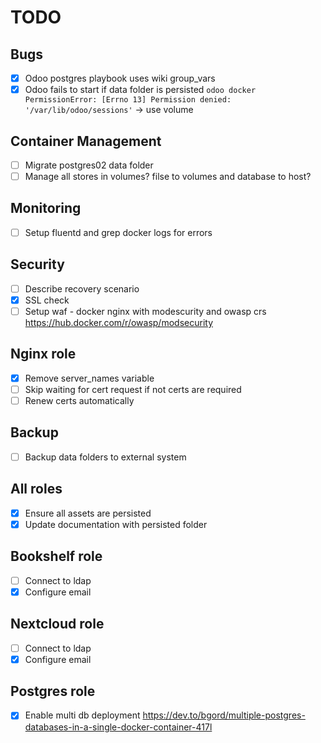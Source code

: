 # TODO

## Bugs

- [x] Odoo postgres playbook uses wiki group_vars
- [x] Odoo fails to start if data folder is persisted `odoo docker PermissionError: [Errno 13] Permission denied: '/var/lib/odoo/sessions'` -> use volume

## Container Management

- [ ] Migrate postgres02 data folder
- [ ] Manage all stores in volumes? filse to volumes and database to host?

## Monitoring

- [ ] Setup fluentd and grep docker logs for errors

## Security

- [ ] Describe recovery scenario
- [x] SSL check
- [ ] Setup waf - docker nginx with modescurity and owasp crs https://hub.docker.com/r/owasp/modsecurity

## Nginx role

- [x] Remove server_names variable
- [ ] Skip waiting for cert request if not certs are required
- [ ] Renew certs automatically

## Backup

- [ ] Backup data folders to external system

## All roles

- [x] Ensure all assets are persisted
- [x] Update documentation with persisted folder

## Bookshelf role

- [ ] Connect to ldap
- [x] Configure email

## Nextcloud role

- [ ] Connect to ldap
- [x] Configure email

## Postgres role

- [x] Enable multi db deployment https://dev.to/bgord/multiple-postgres-databases-in-a-single-docker-container-417l